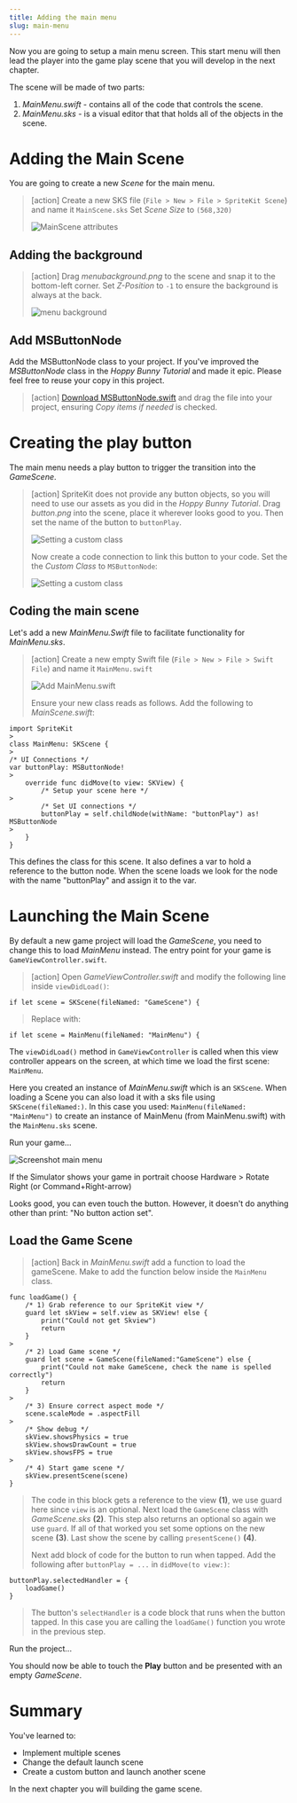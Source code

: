 ```yaml
---
title: Adding the main menu
slug: main-menu
---
```


Now you are going to setup a main menu screen. This start menu will then lead 
the player into the game play scene that you will develop in the next chapter.

The scene will be made of two parts:

1. *MainMenu.swift* - contains all of the code that controls the scene.
2. *MainMenu.sks* - is a visual editor that that holds all of the objects in the scene.

# Adding the Main Scene

You are going to create a new *Scene* for the main menu.

> [action]
> Create a new SKS file (`File > New > File > SpriteKit Scene`) and name it `MainScene.sks`
> Set *Scene Size* to `(568,320)`
>
> ![MainScene attributes](../Tutorial-Images/p5-01-menu-scene.png)
>

## Adding the background

> [action]
> Drag *menubackground.png* to the scene and snap it to the bottom-left corner.
> Set *Z-Position* to `-1` to ensure the background is always at the back.
>
> ![menu background](../Tutorial-Images/p5-02-menu-scene.png)

## Add MSButtonNode

Add the MSButtonNode class to your project. If you've improved the *MSButtonNode* class 
in the *Hoppy Bunny Tutorial* and made it epic. Please feel free to reuse your copy in 
this project.

> [action]
> [Download MSButtonNode.swift](../MSButtonNode.swift) and drag the file into your project, 
> ensuring *Copy items if needed* is checked.
>

# Creating the play button

The main menu needs a play button to trigger the transition into the *GameScene*.

> [action]
> SpriteKit does not provide any button objects, so you will need to use our assets as you 
> did in the *Hoppy Bunny Tutorial*.
> Drag *button.png* into the scene, place it wherever looks good to you.
> Then set the name of the button to `buttonPlay`. 
>
> ![Setting a custom class](../Tutorial-Images/p5-03-button-name.png)
>
> Now create a code connection to link this button to your code. Set the 
> the *Custom Class* to `MSButtonNode`:
>
> ![Setting a custom class](../Tutorial-Images/p5-03-msbuttonnode.png)
>

## Coding the main scene

Let's add a new *MainMenu.Swift* file to facilitate functionality for 
*MainMenu.sks*.

> [action]
> Create a new empty Swift file (`File > New > File > Swift File`) and name it 
> `MainMenu.swift`
>
> ![Add MainMenu.swift](../Tutorial-Images/p5-05-mainmenu-swift.png)
>
> Ensure your new class reads as follows. Add the following to *MainScene.swift*:
>
```
import SpriteKit
>
class MainMenu: SKScene {
>
/* UI Connections */
var buttonPlay: MSButtonNode!
>    
    override func didMove(to view: SKView) {
        /* Setup your scene here */
>
        /* Set UI connections */
        buttonPlay = self.childNode(withName: "buttonPlay") as! MSButtonNode
>      
    }
}
```
>

This defines the class for this scene. It also defines a var to hold a reference to the button node. When the scene 
loads we look for the node with the name "buttonPlay" and assign it to the var. 

# Launching the Main Scene

By default a new game project will load the *GameScene*, you need to change this to 
load *MainMenu* instead. The entry point for your game is `GameViewController.swift`. 

> [action]
> Open *GameViewController.swift* and modify the following line inside `viewDidLoad()`:
>
```
if let scene = SKScene(fileNamed: "GameScene") {
```
> Replace with:
```
if let scene = MainMenu(fileNamed: "MainMenu") {
```

The `viewDidLoad()` method in `GameViewController` is called when this view controller 
appears on the screen, at which time we load the first scene: `MainMenu`. 

Here you created an instance of *MainMenu.swift* which is an `SKScene`. When loading a Scene 
you can also load it with a sks file using `SKScene(fileNamed:)`. In this case you used: 
`MainMenu(fileNamed: "MainMenu")` to create an instance of MainMenu (from MainMenu.swift)
with the `MainMenu.sks` scene. 

Run your game...

![Screenshot main menu](../Tutorial-Images/p5-04-button-test.png)

If the Simulator shows your game in portrait choose Hardware > Rotate Right 
(or Command+Right-arrow)

Looks good, you can even touch the button. However, it doesn't do anything other than 
print: "No button action set".

## Load the Game Scene

> [action]
> Back in *MainMenu.swift* add a function to load the gameScene. Make to add the function below inside 
> the `MainMenu` class. 
> 
```
func loadGame() {
    /* 1) Grab reference to our SpriteKit view */
    guard let skView = self.view as SKView! else {
        print("Could not get Skview")
        return
    }
>        
    /* 2) Load Game scene */
    guard let scene = GameScene(fileNamed:"GameScene") else {
        print("Could not make GameScene, check the name is spelled correctly")
        return
    }
>        
    /* 3) Ensure correct aspect mode */
    scene.scaleMode = .aspectFill
>        
    /* Show debug */
    skView.showsPhysics = true
    skView.showsDrawCount = true
    skView.showsFPS = true
>        
    /* 4) Start game scene */
    skView.presentScene(scene)
}
```
>
> The code in this block gets a reference to the view **(1)**, we use guard here since `view`
> is an optional. Next load the `GameScene` class with *GameScene.sks* **(2)**. This step also returns 
> an optional so again we use `guard`. If all of that worked you set some options on the new scene
> **(3)**. Last show the scene by calling `presentScene()` **(4)**.
>
> Next add block of code for the button to run when tapped. Add the following after `buttonPlay = ...` in 
> `didMove(to view:)`:
>
```
buttonPlay.selectedHandler = {
    loadGame()
}
```
>
> The button's `selectHandler` is a code block that runs when the button tapped. In this case you are calling 
> the `loadGame()` function you wrote in the previous step. 
> 

Run the project...

You should now be able to touch the **Play** button and be presented with an empty 
*GameScene*.

# Summary

You've learned to:

- Implement multiple scenes
- Change the default launch scene
- Create a custom button and launch another scene

In the next chapter you will building the game scene.
